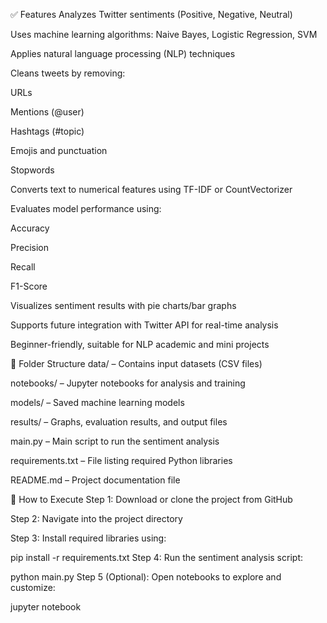 ✅ Features
Analyzes Twitter sentiments (Positive, Negative, Neutral)

Uses machine learning algorithms: Naive Bayes, Logistic Regression, SVM

Applies natural language processing (NLP) techniques

Cleans tweets by removing:

URLs

Mentions (@user)

Hashtags (#topic)

Emojis and punctuation

Stopwords

Converts text to numerical features using TF-IDF or CountVectorizer

Evaluates model performance using:

Accuracy

Precision

Recall

F1-Score

Visualizes sentiment results with pie charts/bar graphs

Supports future integration with Twitter API for real-time analysis

Beginner-friendly, suitable for NLP academic and mini projects

📁 Folder Structure
data/ – Contains input datasets (CSV files)

notebooks/ – Jupyter notebooks for analysis and training

models/ – Saved machine learning models

results/ – Graphs, evaluation results, and output files

main.py – Main script to run the sentiment analysis

requirements.txt – File listing required Python libraries

README.md – Project documentation file

🚀 How to Execute
Step 1: Download or clone the project from GitHub

Step 2: Navigate into the project directory

Step 3: Install required libraries using:

pip install -r requirements.txt
Step 4: Run the sentiment analysis script:

python main.py
Step 5 (Optional): Open notebooks to explore and customize:

jupyter notebook
